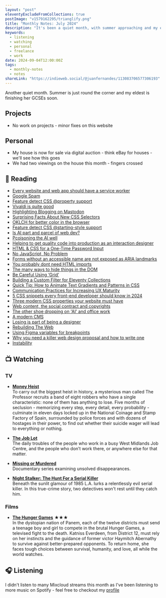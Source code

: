 ```yaml
---
layout: "post"
eleventyExcludeFromCollections: true
postImage: "v1579162295/trianglify.png"
title: "Monthly Notes: July 2024"
description: "It's been a quiet month, with summer approaching and my eldest daughter nearly done with her GCSEs. I haven't worked on any major projects, just some minor fixes on this website. My house is now listed for sale through a digital auction, similar to eBay for houses—waiting to see how that turns out."
keywords:
  - listening
  - watching
  - personal
  - freelance
  - work
date: 2024-09-04T12:00:00Z
tags:
  - monthly-notes
  - notes
shareLink: "https://indieweb.social/@juanfernandes/113083706577306193"
---
```


<p class="lead">Another quiet month. Summer is just round the corner and my eldest is finishing her GCSEs soon.</p>

## Projects
- No work on projects - minor fixes on this website

## Personal
- My house is now for sale via digital auction - think eBay for houses - we'll see how this goes
- We had two viewings on the house this month - fingers crossed

## 📖 Reading
- [Every website and web app should have a service worker](https://gomakethings.com/every-website-and-web-app-should-have-a-service-worker/)
- [Google Spam](https://dbushell.com/2024/07/03/google-spam/)
- [Feature detect CSS @property support](https://www.bram.us/2024/07/03/feature-detect-css-property-support/)
- [Vivaldi is quite good](https://gomakethings.com/vivaldi-is-quite-good/)
- [Highlighting Blogging on Mastodon](https://matthiasott.com/notes/highlighting-blogging-on-mastodon)
- [Surprising Facts About New CSS Selectors](https://cloudfour.com/thinks/surprising-facts-about-new-css-selectors/)
- [OKLCH for better color in the browser](https://www.learnwithjason.dev/blog/oklch-better-color-css-browser/)
- [Feature detect CSS @starting-style support](https://www.bram.us/2024/07/11/feature-detect-css-starting-style-support/)
- [Is AI part and parcel of web dev?](https://remysharp.com/2024/07/12/is-ai-part-and-parcel-of-web-dev)
- [Pcoisoning the AI well](https://gomakethings.com/poisoning-the-ai-well/)
- [Helping to get quality code into production as an interaction designer](https://www.benjystanton.co.uk/blog/helping-to-get-quality-code-into-production-as-an-interaction-designer/)
- [HTML & CSS for a One-Time Password Input](https://chriscoyier.net/2023/12/04/html-css-for-a-one-time-password-input/)
- [No JavaScript, No Problem](https://gomakethings.com/no-javascript-no-problem/)
- [Forms without an accessible name are not exposed as ARIA landmarks](https://www.stefanjudis.com/today-i-learned/forms-require-an-accessible-name/)
- [You probably dont need HTML imports](https://gomakethings.com/you-probably-dont-need-html-imports/)
- [The many ways to hide things in the DOM](https://gomakethings.com/the-many-ways-to-hide-things-in-the-dom/)
- [Be Careful Using ‘Grid’](https://adrianroselli.com/2024/07/be-careful-using-grid.html)
- [Building a Custom Filter for Eleventy Collections](https://ttntm.me/blog/building-a-custom-filter-for-eleventy-collections/)
- [Quick Tip: How to Animate Text Gradients and Patterns in CSS](https://www.sitepoint.com/css-animate-text-gradients-patterns/)
- [Communication Practices for Increasing UX Maturity](https://www.nngroup.com/articles/communication-practices/)
- [5 CSS snippets every front-end developer should know in 2024](https://web.dev/articles/5-css-snippets-every-front-end-developer-should-know-in-2024)
- [Three modern CSS properties your website must have](https://bejamas.io/blog/modern-css-properties-your-website-must-have/)
- [Web content, the social contract and copyrights](https://www.stefanjudis.com/blog/web-content-and-copyrights/)
- [The other shoe dropping on 'AI' and office work](https://www.baldurbjarnason.com/2024/the-other-ai-shoe-dropping/)
- [A modern CMS](https://gomakethings.com/a-modern-cms/)
- [Losing is part of being a designer](https://adamsilver.io/blog/losing-is-part-of-being-a-designer/)
- [Rebuilding The Web](https://flamedfury.com/posts/rebuilding-the-web/)
- [Using Figma variables for breakpoints](https://uxdesign.cc/using-figma-variables-for-breakpoints-eff321435306)
- [Why you need a killer web design proposal and how to write one](https://stuffandnonsense.co.uk/blog/why-you-need-a-killer-web-design-proposal-and-how-to-write-one)
- [Instability](https://robinrendle.com/notes/instability/)


## 📺 Watching

### TV
* **[Money Heist](https://www.themoviedb.org/tv/71446-la-casa-de-papel "Money Heist")**  
To carry out the biggest heist in history, a mysterious man called The Professor recruits a band of eight robbers who have a single characteristic: none of them has anything to lose. Five months of seclusion - memorizing every step, every detail, every probability - culminate in eleven days locked up in the National Coinage and Stamp Factory of Spain, surrounded by police forces and with dozens of hostages in their power, to find out whether their suicide wager will lead to everything or nothing.

* **[The Job Lot](https://www.themoviedb.org/tv/59541-the-job-lot "The Job Lot")**  
The daily troubles of the people who work in a busy West Midlands Job Centre, and the people who don’t work there, or anywhere else for that matter.

* **[Missing or Murdered](https://www.themoviedb.org/tv/202578-missing-or-murdered "Missing or Murdered")**  
Documentary series examining unsolved disappearances.

* **[Night Stalker: The Hunt For a Serial Killer](https://www.themoviedb.org/tv/114705-night-stalker-the-hunt-for-a-serial-killer "Night Stalker: The Hunt For a Serial Killer")**  
Beneath the sunlit glamour of 1985 L.A. lurks a relentlessly evil serial killer. In this true-crime story, two detectives won't rest until they catch him.

### Films
* **[The Hunger Games](https://www.themoviedb.org/movie/70160-the-hunger-games "The Hunger Games")** ★★★  
In the dystopian nation of Panem, each of the twelve districts must send a teenage boy and girl to compete in the brutal Hunger Games, a televised fight to the death. Katniss Everdeen, from District 12, must rely on her instincts and the guidance of former victor Haymitch Abernathy to survive against better-prepared opponents. To return home, she faces tough choices between survival, humanity, and love, all while the world watches.

## 🎧 Listening
I didn't listen to many Mixcloud streams this month as I've been listening to more music on Spotify - feel free to checkout my [profile](https://open.spotify.com/user/juan.fernandes)

